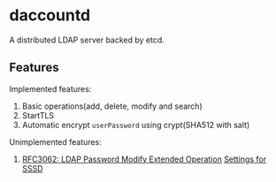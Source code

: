 # daccountd

A distributed LDAP server backed by etcd.

## Features

Implemented features:

1. Basic operations(add, delete, modify and search)
2. StartTLS
3. Automatic encrypt `userPassword` using crypt(SHA512 with salt)

Unimplemented features:

1. [RFC3062: LDAP Password Modify Extended Operation](https://tools.ietf.org/html/rfc3062) [Settings for SSSD](https://sssd.io/docs/design_pages/chpass_without_exop.html)
